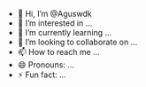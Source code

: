 - 👋 Hi, I’m @Aguswdk
- 👀 I’m interested in ...
- 🌱 I’m currently learning ...
- 💞️ I’m looking to collaborate on ...
- 📫 How to reach me ...
- 😄 Pronouns: ...
- ⚡ Fun fact: ...

<!---
Aguswdk/Aguswdk is a ✨ special ✨ repository because its `README.md` (this file) appears on your GitHub profile.
You can click the Preview link to take a look at your changes.
--->
